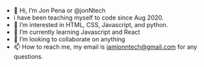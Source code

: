 - 👋 Hi, I’m Jon Pena or @jonNtech
- i have been teaching myself to code since Aug 2020.
- 👀 I’m interested in HTML, CSS, Javascript, and python. 
- 🌱 I’m currently learning Javascript and React
- 💞️ I’m looking to collaborate on anything
- 📫 How to reach me, my email is iamjonntech@gmail.com for any questions. 

<!---
jonNtech/jonNtech is a ✨ special ✨ repository because its `README.md` (this file) appears on your GitHub profile.
You can click the Preview link to take a look at your changes.
--->
